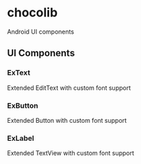 chocolib
========

Android UI components

## UI Components

### ExText
Extended EditText with custom font support
### ExButton
Extended Button with custom font support
### ExLabel
Extended TextView with custom font support
